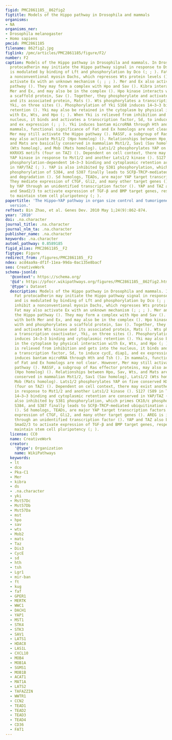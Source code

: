 ```yaml
---
figid: PMC2861185__862fig2
figtitle: Models of the Hippo pathway in Drosophila and mammals
organisms:
- NA
organisms_ner:
- Drosophila melanogaster
- Homo sapiens
pmcid: PMC2861185
filename: 862fig2.jpg
figlink: /pmc/articles/PMC2861185/figure/F2/
number: F2
caption: Models of the Hippo pathway in Drosophila and mammals. In Drosophila, Fat
  protocadherin may initiate the Hippo pathway signal in response to Ds binding, and
  is modulated by binding of Lft and phosphorylation by Dco (; ; ). Fat may inhibit
  a nonconventional myosin Dachs, which represses Wts protein levels (). Fat may also
  activate Ex with an unknown mechanism (; ; ; ). Mer and Ex also activate the Hippo
  pathway (). They may form a complex with Hpo and Sav (). Kibra interacts with both
  Mer and Ex, and may also be in the complex (). Hpo kinase interacts with and phosphorylates
  a scaffold protein, Sav (). Together, they phosphorylate and activate Wts kinase
  and its associated protein, Mats (). Wts phosphorylates a transcription coactivator,
  Yki, on three sites (). Phosphorylation of Yki S168 induces 14–3–3 binding and cytoplasmic
  retention (). Yki may also be retained in the cytoplasm by physical interaction
  with Ex, Wts, and Hpo (; ). When Yki is relieved from inhibition and gets into the
  nucleus, it binds and activates a transcription factor, Sd, to induce cycE, diap1,
  and ex expression (; ; ). Yki induces bantam microRNA through Hth and Tsh (). In
  mammals, functional significance of Fat and Ex homologs are not clear. However,
  Mer may still activate the Hippo pathway (). RASSF, a subgroup of Ras effector proteins,
  may also activate Mst1/2 (Hpo homolog) (). Relationships between Hpo, Sav, Wts,
  and Mats are basically conserved in mammalian Mst1/2, Sav1 (Sav homolog), Lats1/2
  (Wts homolog), and Mob (Mats homolog). Lats1/2 phosphorylates YAP on five conserved
  HXRXXS motifs (four on TAZ) (). Dependent on cell context, there may exist another
  YAP kinase in response to Mst1/2 and another Lats1/2 kinase (). S127 (S89 in TAZ)
  phosphorylation-dependent 14–3–3 binding and cytoplasmic retention are conserved
  in YAP/TAZ (; ). YAP is also inhibited by S381 phosphorylation, which primes CK1δ/ɛ
  phosphorylation of S384, and S387 finally leads to SCFβ-TRCP-mediated ubiquitination
  and degradation (). Sd homologs, TEADs, are major YAP target transcription factors.
  They mediate expression of CTGF, Gli2, and many other target genes (). AREG is induced
  by YAP through an unidentified transcription factor (). YAP and TAZ also bind Smad1
  and Smad2/3 to activate expression of TGF-β and BMP target genes, respectively,
  to maintain stem cell pluripotency (; ).
papertitle: 'The Hippo–YAP pathway in organ size control and tumorigenesis: an updated
  version.'
reftext: Bin Zhao, et al. Genes Dev. 2010 May 1;24(9):862-874.
year: '2010'
doi: .na.character
journal_title: .na.character
journal_nlm_ta: .na.character
publisher_name: .na.character
keywords: .na.character
automl_pathway: 0.8589185
figid_alias: PMC2861185__F2
figtype: Figure
redirect_from: /figures/PMC2861185__F2
ndex: acd4aa9a-df1f-11ea-99da-0ac135e8bacf
seo: CreativeWork
schema-jsonld:
  '@context': https://schema.org/
  '@id': https://pfocr.wikipathways.org/figures/PMC2861185__862fig2.html
  '@type': Dataset
  description: Models of the Hippo pathway in Drosophila and mammals. In Drosophila,
    Fat protocadherin may initiate the Hippo pathway signal in response to Ds binding,
    and is modulated by binding of Lft and phosphorylation by Dco (; ; ). Fat may
    inhibit a nonconventional myosin Dachs, which represses Wts protein levels ().
    Fat may also activate Ex with an unknown mechanism (; ; ; ). Mer and Ex also activate
    the Hippo pathway (). They may form a complex with Hpo and Sav (). Kibra interacts
    with both Mer and Ex, and may also be in the complex (). Hpo kinase interacts
    with and phosphorylates a scaffold protein, Sav (). Together, they phosphorylate
    and activate Wts kinase and its associated protein, Mats (). Wts phosphorylates
    a transcription coactivator, Yki, on three sites (). Phosphorylation of Yki S168
    induces 14–3–3 binding and cytoplasmic retention (). Yki may also be retained
    in the cytoplasm by physical interaction with Ex, Wts, and Hpo (; ). When Yki
    is relieved from inhibition and gets into the nucleus, it binds and activates
    a transcription factor, Sd, to induce cycE, diap1, and ex expression (; ; ). Yki
    induces bantam microRNA through Hth and Tsh (). In mammals, functional significance
    of Fat and Ex homologs are not clear. However, Mer may still activate the Hippo
    pathway (). RASSF, a subgroup of Ras effector proteins, may also activate Mst1/2
    (Hpo homolog) (). Relationships between Hpo, Sav, Wts, and Mats are basically
    conserved in mammalian Mst1/2, Sav1 (Sav homolog), Lats1/2 (Wts homolog), and
    Mob (Mats homolog). Lats1/2 phosphorylates YAP on five conserved HXRXXS motifs
    (four on TAZ) (). Dependent on cell context, there may exist another YAP kinase
    in response to Mst1/2 and another Lats1/2 kinase (). S127 (S89 in TAZ) phosphorylation-dependent
    14–3–3 binding and cytoplasmic retention are conserved in YAP/TAZ (; ). YAP is
    also inhibited by S381 phosphorylation, which primes CK1δ/ɛ phosphorylation of
    S384, and S387 finally leads to SCFβ-TRCP-mediated ubiquitination and degradation
    (). Sd homologs, TEADs, are major YAP target transcription factors. They mediate
    expression of CTGF, Gli2, and many other target genes (). AREG is induced by YAP
    through an unidentified transcription factor (). YAP and TAZ also bind Smad1 and
    Smad2/3 to activate expression of TGF-β and BMP target genes, respectively, to
    maintain stem cell pluripotency (; ).
  license: CC0
  name: CreativeWork
  creator:
    '@type': Organization
    name: WikiPathways
  keywords:
  - lt
  - dco
  - Pka-C1
  - Mer
  - kibra
  - ds
  - .na.character
  - yki
  - Mst57Dc
  - Mst57Db
  - Mst57Da
  - mst
  - hpo
  - sav
  - wts
  - Mob2
  - mats
  - Taz
  - Dis3
  - CycE
  - sd
  - hth
  - tsh
  - Lgr1
  - mir-ban
  - ft
  - kug
  - faf
  - GPER1
  - MERTK
  - WWC1
  - DACH1
  - YAP1
  - MST1
  - STK4
  - STK3
  - SAV1
  - LATS1
  - HDAC8
  - LAS1L
  - CXCL10
  - MOB4
  - MOB1A
  - SGMS1
  - MOB1B
  - ACAT1
  - MAT1A
  - LATS2
  - TAFAZZIN
  - WWTR1
  - CCN2
  - TEAD1
  - TEAD2
  - TEAD3
  - TEAD4
  - CD36
  - FAT1
---
```

